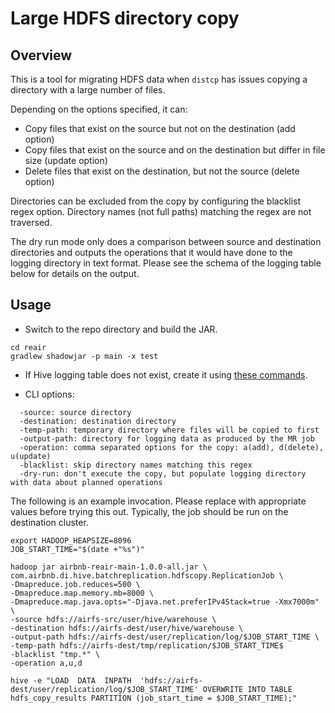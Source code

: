 # Large HDFS directory copy

## Overview

This is a tool for migrating HDFS data when `distcp` has issues copying a directory with a large number of files.

Depending on the options specified, it can:

* Copy files that exist on the source but not on the destination (add option)
* Copy files that exist on the source and on the destination but differ in file size (update option)
* Delete files that exist on the destination, but not the source (delete option)

Directories can be excluded from the copy by configuring the blacklist regex option. Directory names (not full paths) matching the regex are not traversed.

The dry run mode only does a comparison between source and destination directories and outputs the operations that it would have done to the logging directory in text format. Please see the schema of the logging table below for details on the output.

## Usage

* Switch to the repo directory and build the JAR.

```
cd reair
gradlew shadowjar -p main -x test
```

* If Hive logging table does not exist, create it using [these commands](../main/src/main/resources/create_hdfs_copy_logging_tables.hql).

* CLI options:
```
  -source: source directory
  -destination: destination directory
  -temp-path: temporary directory where files will be copied to first
  -output-path: directory for logging data as produced by the MR job
  -operation: comma separated options for the copy: a(add), d(delete), u(update)
  -blacklist: skip directory names matching this regex
  -dry-run: don't execute the copy, but populate logging directory with data about planned operations
```

The following is an example invocation. Please replace with appropriate values before trying this out. Typically, the job should be run on the destination cluster.

```
export HADOOP_HEAPSIZE=8096
JOB_START_TIME="$(date +"%s")"

hadoop jar airbnb-reair-main-1.0.0-all.jar \
com.airbnb.di.hive.batchreplication.hdfscopy.ReplicationJob \
-Dmapreduce.job.reduces=500 \
-Dmapreduce.map.memory.mb=8000 \
-Dmapreduce.map.java.opts="-Djava.net.preferIPv4Stack=true -Xmx7000m" \
-source hdfs://airfs-src/user/hive/warehouse \
-destination hdfs://airfs-dest/user/hive/warehouse \
-output-path hdfs://airfs-dest/user/replication/log/$JOB_START_TIME \
-temp-path hdfs://airfs-dest/tmp/replication/$JOB_START_TIME$
-blacklist "tmp.*" \
-operation a,u,d

hive -e "LOAD  DATA  INPATH  'hdfs://airfs-dest/user/replication/log/$JOB_START_TIME' OVERWRITE INTO TABLE hdfs_copy_results PARTITION (job_start_time = $JOB_START_TIME);"
```
